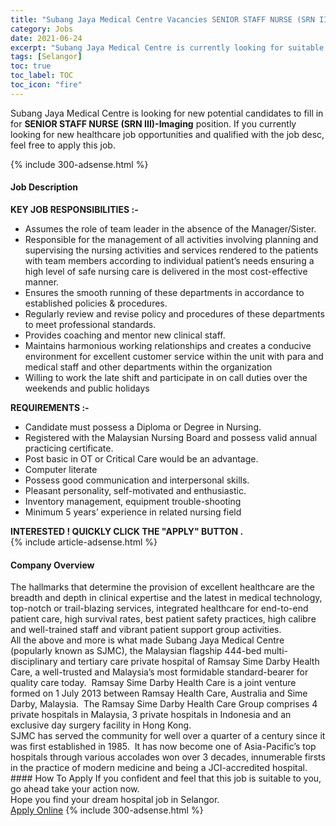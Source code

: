 ```yaml
---
title: "Subang Jaya Medical Centre Vacancies SENIOR STAFF NURSE (SRN III)-Imaging" 
category: Jobs 
date: 2021-06-24 
excerpt: "Subang Jaya Medical Centre is currently looking for suitable person to fill in the SENIOR STAFF NURSE (SRN III)-Imaging which positioned at Selangor" 
tags: [Selangor] 
toc: true 
toc_label: TOC 
toc_icon: "fire" 
--- 
```


<p>Subang Jaya Medical Centre is looking for new potential candidates to fill in for <b>SENIOR STAFF NURSE (SRN III)-Imaging</b> position. If you currently looking for new healthcare job opportunities and qualified with the job desc, feel free to apply this job.
</p>{% include 300-adsense.html %} 
<div><div><h4>Job Description</h4></div><div><div><span><div><div><div><strong>KEY JOB RESPONSIBILITIES :-</strong></div><ul><li>Assumes the role of team leader in the absence of the Manager/Sister.</li><li>Responsible for the management of all activities involving planning and supervising the nursing activities and services rendered to the patients with team members according to individual patient&#8217;s needs ensuring a high level of safe nursing care is delivered in the most cost-effective manner.</li><li>Ensures the smooth running of these departments in accordance to established policies &amp; procedures.</li><li>Regularly review and revise policy and procedures of these departments to meet professional standards.</li><li>Provides coaching and mentor new clinical staff.</li><li>Maintains harmonious working relationships and creates a conducive environment for excellent customer service within the unit with para and medical staff and other departments within the organization</li><li>Willing to work the late shift and participate in on call duties over the weekends and public holidays</li></ul><div><strong>REQUIREMENTS :-</strong></div><ul><li>Candidate must possess a Diploma or Degree in Nursing.</li><li>Registered with the Malaysian Nursing Board and possess valid annual practicing certificate.</li><li>Post basic in OT or Critical Care would be an advantage.</li><li>Computer literate</li><li>Possess good communication and interpersonal skills.</li><li>Pleasant personality, self-motivated and enthusiastic.</li><li>Inventory management, equipment trouble-shooting</li><li>Minimum 5 years&#8217; experience in related nursing field</li></ul></div><div><strong>INTERESTED ! QUICKLY CLICK THE "APPLY" BUTTON .</strong></div></div></span></div></div></div> 
{% include article-adsense.html %} 
<div><div><h4>Company Overview</h4></div><div><div><span><div><div>
<div>
		The hallmarks that determine the provision of excellent healthcare are the breadth and depth in clinical expertise and the latest in medical technology, top-notch or trail-blazing services, integrated healthcare for end-to-end patient care, high survival rates, best patient safety practices, high calibre and well-trained staff and vibrant patient support group activities.</div>
<div>
		All the above and more is what made Subang Jaya Medical Centre (popularly known as SJMC), the Malaysian flagship 444-bed multi-disciplinary and tertiary care private hospital of Ramsay Sime Darby Health Care, a well-trusted and Malaysia&#8217;s most formidable standard-bearer for quality care today.&#160; Ramsay Sime Darby Health Care is a joint venture formed on 1 July 2013 between Ramsay Health Care, Australia and Sime Darby, Malaysia.&#160; The Ramsay Sime Darby Health Care Group comprises 4 private hospitals in Malaysia, 3 private hospitals in Indonesia and an exclusive day surgery facility in Hong Kong.</div>
<div>
		SJMC has served the community for well over a quarter of a century since it was first established in 1985.&#160; It has now become one of Asia-Pacific&#8217;s top hospitals through various accolades won over 3 decades, innumerable firsts in the practice of modern medicine and being a JCI-accredited hospital.</div>
</div></div></span></div></div></div> 
#### How To Apply 
If you confident and feel that this job is suitable to you, go ahead take your action now. <br/> 
Hope you find your dream hospital job in Selangor. <br/> 
<a href="https://www.jobstreet.com.my/en/job/senior-staff-nurse-srn-iii-imaging-4594980?jobId=jobstreet-my-job-4594980" class="btn btn--warning" target="_blank" rel="nofollow noopenner">Apply Online</a> 
{% include 300-adsense.html %} 